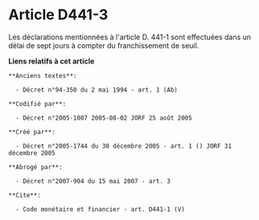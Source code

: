 # Article D441-3

Les déclarations mentionnées à l'article D. 441-1 sont effectuées dans un délai de sept jours à compter du franchissement de
seuil.

**Liens relatifs à cet article**

	**Anciens textes**:

	  - Décret n°94-350 du 2 mai 1994 - art. 1 (Ab)

	**Codifié par**:

	  - Décret n°2005-1007 2005-08-02 JORF 25 août 2005

	**Créé par**:

	  - Décret n°2005-1744 du 30 décembre 2005 - art. 1 () JORF 31 décembre 2005

	**Abrogé par**:

	  - Décret n°2007-904 du 15 mai 2007 - art. 3

	**Cite**:

	  - Code monétaire et financier - art. D441-1 (V)
